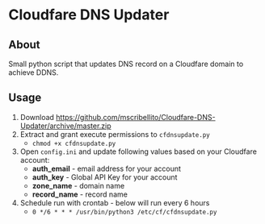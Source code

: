 # Cloudfare DNS Updater

## About
Small python script that updates DNS record on a Cloudfare domain to achieve DDNS.

## Usage

1. Download https://github.com/mscribellito/Cloudfare-DNS-Updater/archive/master.zip
2. Extract and grant execute permissions to `cfdnsupdate.py`
   * `chmod +x cfdnsupdate.py`
3. Open `config.ini` and update following values based on your Cloudfare account:
   * **auth_email** - email address for your account
   * **auth_key** - Global API Key for your account
   * **zone_name** - domain name
   * **record_name** - record name
4. Schedule run with crontab - below will run every 6 hours
   * `0 */6 * * * /usr/bin/python3 /etc/cf/cfdnsupdate.py`
